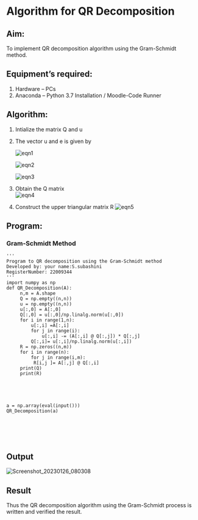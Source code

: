 # Algorithm for QR Decomposition
## Aim:
To implement QR decomposition algorithm using the Gram-Schmidt method.
## Equipment’s required:
1.	Hardware – PCs
2.	Anaconda – Python 3.7 Installation / Moodle-Code Runner
## Algorithm:
1.	Intialize the matrix Q and u
2.	The vector u and e is given by

    ![eqn1](./ex4.jpg)

    ![eqn2](./ex6.jpg)

    ![eqn3](./ex3.jpg)

3.	Obtain the Q matrix   
    ![eqn4](./ex1.jpg)
4.	Construct the upper triangular matrix R
    ![eqn5](./ex2.jpg)



## Program:
### Gram-Schmidt Method
```
''' 
Program to QR decomposition using the Gram-Schmidt method
Developed by: your name:S.subashini
RegisterNumber: 22009344
'''
import numpy as np
def QR_Decomposition(A):
     n,m = A.shape
     Q = np.empty((n,n))
     u = np.empty((n,n))
     u[:,0] = A[:,0]
     Q[:,0] = u[:,0]/np.linalg.norm(u[:,0])
     for i in range(1,n):
         u[:,i] =A[:,i]
         for j in range(i):
             u[:,i] -= (A[:,i] @ Q[:,j]) * Q[:,j]
         Q[:,i]= u[:,i]/np.linalg.norm(u[:,i])
     R = np.zeros((n,m))
     for i in range(n):
         for j in range(i,m):
          R[i,j ]= A[:,j] @ Q[:,i]
     print(Q)
     print(R)

    
    
    
    
a = np.array(eval(input()))
QR_Decomposition(a)






```

## Output
![Screenshot_20230126_080308](https://user-images.githubusercontent.com/119404951/214745703-e1ca5e21-367e-4ae5-93c1-37294a08f7dd.png)


## Result
Thus the QR decomposition algorithm using the Gram-Schmidt process is written and verified the result.

